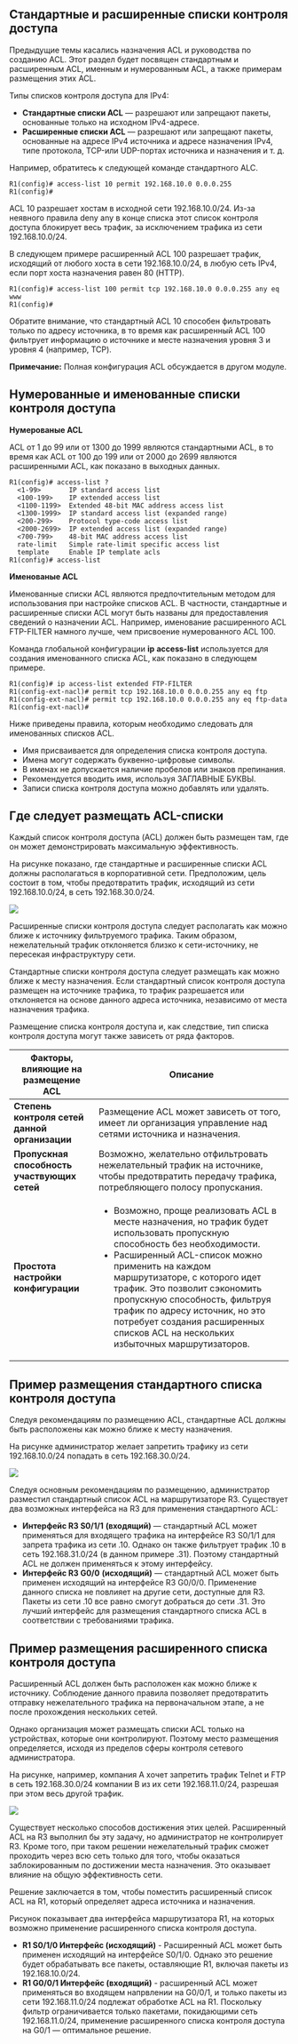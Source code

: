 <!-- 4.4.1 -->
## Стандартные и расширенные списки контроля доступа

Предыдущие темы касались назначения ACL и руководства по созданию ACL. Этот раздел будет посвящен стандартным и расширенным ACL, именным и нумерованным ACL, а также примерам размещения этих ACL.

Типы списков контроля доступа для IPv4:

* **Стандартные списки ACL** — разрешают или запрещают пакеты, основанные только на исходном IPv4-адресе.
* **Расширенные списки ACL** — разрешают или запрещают пакеты, основанные на адресе IPv4 источника и адресе назначения IPv4, типе протокола, TCP-или UDP-портах источника и назначения и т. д.

Например, обратитесь к следующей  команде стандартного ALC.

```
R1(config)# access-list 10 permit 192.168.10.0 0.0.0.255
R1(config)#
```

ACL 10 разрешает хостам в исходной сети 192.168.10.0/24. Из-за неявного правила deny any в конце списка этот список контроля доступа блокирует весь трафик, за исключением трафика из сети 192.168.10.0/24.

В следующем примере расширенный ACL 100 разрешает трафик, исходящий от любого хоста в сети 192.168.10.0/24, в любую сеть IPv4, если порт хоста назначения равен 80 (HTTP).

```
R1(config)# access-list 100 permit tcp 192.168.10.0 0.0.0.255 any eq www
R1(config)#
```

Обратите внимание, что стандартный ACL 10 способен фильтровать только по адресу источника, в то время как расширенный ACL 100 фильтрует информацию о источнике и месте назначения уровня 3 и уровня 4 (например, TCP).

**Примечание:** Полная конфигурация ACL обсуждается в другом модуле.

<!-- 4.4.2 -->
## Нумерованные и именованные списки контроля доступа

**Нумерованые ACL**

ACL от 1 до 99 или от 1300 до 1999 являются стандартными ACL, в то время как ACL от 100 до 199 или от 2000 до 2699 являются расширенными ACL, как показано в выходных данных.

```
R1(config)# access-list ?
  <1-99>       IP standard access list
  <100-199>    IP extended access list
  <1100-1199>  Extended 48-bit MAC address access list
  <1300-1999>  IP standard access list (expanded range)
  <200-299>    Protocol type-code access list
  <2000-2699>  IP extended access list (expanded range)
  <700-799>    48-bit MAC address access list
  rate-limit   Simple rate-limit specific access list
  template     Enable IP template acls
R1(config)# access-list

```

**Именованые ACL**

Именованные списки ACL являются предпочтительным методом для использования при настройке списков ACL. В частности, стандартные и расширенные списки ACL могут быть названы для предоставления сведений о назначении ACL. Например, именование расширенного ACL FTP-FILTER намного лучше, чем присвоение нумерованного ACL 100.

Команда  глобальной конфигурации **ip** **access-list** используется для создания именованного списка ACL, как показано в следующем примере.

```
R1(config)# ip access-list extended FTP-FILTER
R1(config-ext-nacl)# permit tcp 192.168.10.0 0.0.0.255 any eq ftp
R1(config-ext-nacl)# permit tcp 192.168.10.0 0.0.0.255 any eq ftp-data
R1(config-ext-nacl)#

```

Ниже приведены правила, которым необходимо следовать для именованных списков ACL.

* Имя присваивается для определения списка контроля доступа.
* Имена могут содержать буквенно-цифровые символы.
* В именах не допускается наличие пробелов или знаков препинания.
* Рекомендуется вводить имя, используя ЗАГЛАВНЫЕ БУКВЫ.
* Записи списка контроля доступа можно добавлять или удалять.

<!-- 4.4.3 -->
## Где следует размещать ACL-списки

Каждый список контроля доступа (ACL) должен быть размещен там, где он может демонстрировать максимальную эффективность.

На рисунке показано, где стандартные и расширенные списки ACL должны располагаться в корпоративной сети. Предположим, цель состоит в том, чтобы предотвратить трафик, исходящий из сети 192.168.10.0/24, в сеть 192.168.30.0/24.

![](./assets/4.4.3.png)
<!-- /courses/ensa-dl/ae8e8c82-34fd-11eb-ba19-f1886492e0e4/aeb43cf2-34fd-11eb-ba19-f1886492e0e4/assets/c61058f0-1c46-11ea-af56-e368b99e9723.svg -->

<!--
На рисунке показано, как разместить ACL в сети. Эта сеть имеет три маршрутизатора и четыре LAN. Вверху в центре находится маршрутизатор R2. Ниже и слева расположен маршрутизатор с именем R1, подключающийся к R2 с помощью последовательного кабеля. Оба R1 и R2 используют свои интерфейсы S0/1/0. Справа от R2 находится маршрутизатор с именем R3, соединяющий R2 с последовательным кабелем. Оба R3 и R2 используют свои интерфейсы S0/1/1. R1 и R3 имеют по две локальные сети каждый. R1 имеет локальную сеть, подключенную от G0/0/0 к коммутатору S1 с узлом PC1. Это сеть 192.168.10.0/24 и PC1 имеет IP-адрес 192.168.10.10. R1 имеет вторую локальную сеть, подключенную от G0/0/1 к коммутатору S2 с узлом PC2. Это сеть 192.168.11.0/24 и PC2 имеет IP-адрес 192.168.11.10. R3 имеет локальную сеть, подключенную от G0/0/0 к коммутатору S3 с узлом PC3. Это сеть 192.168.30.0/24 и PC3 имеет IP-адрес 192.168.30.12. R3 имеет вторую локальную сеть, подключенную от G0/0/1 к коммутатору S4 с серверным узлом. Это сеть 192.168.31.0/24 и сервер имеет IP-адрес 192.168.31.12. Над R1 есть поле, в котором говорится, что расширенные ACL-списки обычно располагаются рядом с источником. Еще одно поле над R3, в котором говорится, что стандартные списки ACL обычно размещаются рядом с сетью назначения.
-->

Расширенные списки контроля доступа следует располагать как можно ближе к источнику фильтруемого трафика. Таким образом, нежелательный трафик отклоняется близко к сети-источнику, не пересекая инфраструктуру сети.

Стандартные списки контроля доступа следует размещать как можно ближе к месту назначения. Если стандартный список контроля доступа размещен на источнике трафика, то трафик разрешается или отклоняется на основе данного адреса источника, независимо от места назначения трафика.

Размещение списка контроля доступа и, как следствие, тип списка контроля доступа могут также зависеть от ряда факторов.

| **Факторы, влияющие на размещение ACL** | **Описание** |
| --- | --- |
| **Степень контроля сетей данной организации**  | Размещение ACL может зависеть от того, имеет ли организация управление над сетями источника и назначения. |
| **Пропускная способность участвующих сетей** | Возможно, желательно отфильтровать нежелательный трафик на источнике, чтобы предотвратить передачу трафика, потребляющего полосу пропускания. |
| **Простота настройки конфигурации** | <ul><li>Возможно, проще реализовать ACL в месте назначения, но трафик будет использовать пропускную способность без необходимости.</li><li>Расширенный ACL-список можно применить на каждом маршрутизаторе, с которого идет трафик. Это позволит сэкономить пропускную способность, фильтруя трафик по адресу источник, но это потребует создания расширенных списков ACL на нескольких избыточных маршрутизаторов.</li></ul> |

<!-- 4.4.4 -->
## Пример размещения стандартного списка контроля доступа

Следуя рекомендациям по размещению ACL, стандартные ACL должны быть расположены как можно ближе к месту назначения.

На рисунке администратор желает запретить трафику из сети 192.168.10.0/24 попадать в сеть 192.168.30.0/24.

![](./assets/4.4.4.png)
<!-- /courses/ensa-dl/ae8e8c82-34fd-11eb-ba19-f1886492e0e4/aeb43cf2-34fd-11eb-ba19-f1886492e0e4/assets/c610a712-1c46-11ea-af56-e368b99e9723.svg -->

<!--
На рисунке показано, как разместить стандартный список ACL в сети. Эта сеть имеет три маршрутизатора и четыре LAN. Вверху в центре находится маршрутизатор R2. Ниже и слева расположен маршрутизатор с именем R1, подключающийся к R2 с помощью последовательного кабеля. Оба R1 и R2 используют свои интерфейсы S0/1/0. Справа от R2 находится маршрутизатор с именем R3, соединяющий R2 с последовательным кабелем. Оба R3 и R2 используют свои интерфейсы S0/1/1. R1 и R3 имеют по две локальные сети каждый. R1 имеет локальную сеть, подключенную от G0/0/0 к коммутатору S1 с узлом PC1. Это сеть 192.168.10.0/24. R1 имеет вторую локальную сеть, подключенную от G0/1 к коммутатору S2 с узлом PC2. Это сеть 192.168.11.0/24. R3 имеет локальную сеть, подключенную от G0/0/0 к коммутатору S3 с узлом PC3. Это сеть 192.168.30.0/24. R3 имеет вторую локальную сеть, подключенную от G0/0/1 к коммутатору S4 с узлом PC4. Это сеть 192.168.31.0/24. В оранжевой рамке вверху находятся слова Блокировать весь трафик с 192.168.10.0/24 до 192.168.30.0/24. Существует воронка на последовательном кабеле между R2 и R3 с широким концом воронки находится на стороне R2. Рядом с воронкой находится утверждение «Фильтрует трафик с 192.168.10.0/24 по всем направлениям, доступным для R3». Существует вторая воронка на кабеле Ethernet между R3 и S3 с широким концом на стороне R3. Рядом с воронкой находится утверждение «Фильтрует трафик от 192.168.10.0/24  до 192.168.30.0/24».
-->

Следуя основным рекомендациям по размещению, администратор разместил стандартный список ACL на маршрутизаторе R3. Существует два возможных интерфейса на R3 для применения стандартного ACL:

* **Интерфейс R3 S0/1/1** **(входящий)** — стандартный ACL может применяться для входящего трафика на интерфейсе R3 S0/1/1 для запрета трафика из сети .10. Однако он также фильтрует трафик .10 в сеть 192.168.31.0/24 (в данном примере .31). Поэтому стандартный ACL не должен применяться к этому интерфейсу.
* **Интерфейс R3 G0/0** **(исходящий)** — стандартный ACL может быть применен исходящий на интерфейсе R3 G0/0/0. Применение данного списка не повлияет на другие сети, доступные для R3. Пакеты из сети .10 все равно смогут добраться до сети .31. Это лучший интерфейс для размещения стандартного списка ACL в соответствии с требованиями трафика.

<!-- 4.4.5 -->
## Пример размещения расширенного списка контроля доступа

Расширенный ACL должен быть расположен как можно ближе к источнику. Соблюдение данного правила позволяет предотвратить отправку нежелательного трафика на первоначальном этапе, а не после прохождения нескольких сетей.

Однако организация может размещать списки ACL только на устройствах, которые они контролируют. Поэтому место размещения определяется, исходя из пределов сферы контроля сетевого администратора.

На рисунке, например, компания A хочет запретить трафик Telnet и FTP в сеть 192.168.30.0/24 компании B из их сети 192.168.11.0/24, разрешая при этом весь другой трафик.

![](./assets/4.4.5.png)
<!-- /courses/ensa-dl/ae8e8c82-34fd-11eb-ba19-f1886492e0e4/aeb43cf2-34fd-11eb-ba19-f1886492e0e4/assets/c6116a60-1c46-11ea-af56-e368b99e9723.svg -->

<!--
На рисунке показано, как разместить расширенный список ACL в сети. Эта сеть имеет три маршрутизатора и четыре LAN. Вверху в центре находится маршрутизатор R2. Ниже и слева расположен маршрутизатор с именем R1, подключающийся к R2 с помощью последовательного кабеля. Оба R1 и R2 используют свои интерфейсы S0/1/0. Справа от R2 находится маршрутизатор с именем R3, соединяющий R2 с последовательным кабелем. Оба R3 и R2 используют свои интерфейсы S0/1/1. R1 и R3 имеют по две локальные сети каждый. R1 имеет локальную сеть, подключенную от G0/0/0 к коммутатору S1 с узлом PC1. Это сеть 192.168.10.0/24. R1 имеет вторую локальную сеть, подключенную от G0/0/1 к коммутатору S2 с узлом PC2. Это сеть 192.168.11.0/24. R3 имеет локальную сеть, подключенную от G0/0/0 к коммутатору S3 с узлом PC3. Это сеть 192.168.30.0/24 и PC3 имеет IP-адрес 192.168.30.12. R3 имеет вторую локальную сеть, подключенную от G0/0/1 к коммутатору S4 с узлом PC4. Это сеть 192.168.31.0/24 и PC4 имеет IP-адрес 192.168.31.12. Текст в области гласит, Блокировать трафик по протоколам FTP и Telnet от 192.168.11.0/24 до 192.168.30.0/24 На последовательном звене между R1 и R2 находится синяя воронка с широким концом воронки на стороне R1 по S0/1/0. Над воронкой находится поле, в котором говорится: Проверяется весь трафик перед выходом из R1 S0/1/0. Вторая воронка, которая находится в локальной сети между R1 и S2. Небольшой конец воронки находится через интерфейс G0/0/1. Рядом с воронкой область которая гласит, Рассматривает трафик только от 192.168.11.0/24.
-->

Существует несколько способов достижения этих целей. Расширенный ACL на R3  выполнил бы эту задачу, но администратор не контролирует R3. Кроме того, при таком решении нежелательный трафик сможет проходить через всю сеть только для того, чтобы оказаться заблокированным по достижении места назначения. Это оказывает влияние на общую эффективность сети.

Решение заключается в том, чтобы поместить расширенный список ACL на R1, который определяет адреса источника и назначения.

Рисунок показывает два интерфейса маршрутизатора R1, на которых возможно применение расширенного списка контроля доступа.

* **R1 S0/1/0 Интерфейс (исходящий)** - Расширенный ACL может быть применен исходящий на интерфейсе S0/1/0. Однако это решение будет обрабатывать все пакеты, оставляющие R1, включая пакеты из 192.168.10.0/24.
* **R1 G0/0/1 Интерфейс (входящий)**  - расширенный ACL может применяться во входящем  напрвлении на G0/0/1, и только пакеты из сети 192.168.11.0/24 подлежат обработке ACL на R1. Поскольку фильтр ограничивается только пакетами, покидающими сеть 192.168.11.0/24, применение расширенного списка контроля доступа на G0/1 — оптимальное решение.

<!-- 4.4.6 -->
<!-- quiz -->

